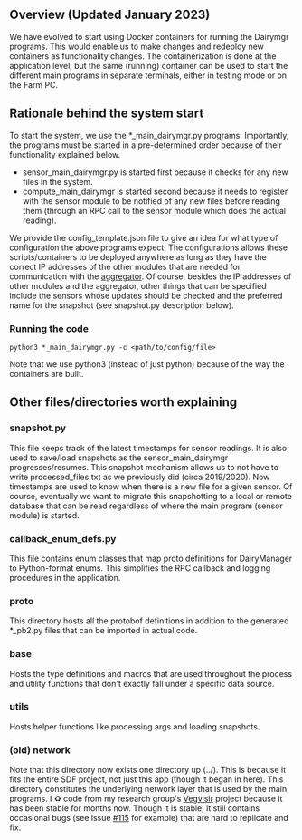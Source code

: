## Overview  (Updated January 2023)
We have evolved to start using Docker containers for running the
Dairymgr programs. This would enable us to make changes and redeploy new
containers as functionality changes. The containerization is done at the
application level, but the same (running) container can be used to start
the different main programs in separate terminals, either in testing mode
or on the Farm PC.

## Rationale behind the system start
To start the system, we use the *_main_dairymgr.py programs. Importantly,
the programs must be started in a pre-determined order because of their
functionality explained below.

- sensor_main_dairymgr.py is started first because it checks for any new
files in the system.
- compute_main_dairymgr is started second because it needs to register with
the sensor module to be notified of any new files before reading them (through
an RPC call to the sensor module which does the actual reading).

We provide the config_template.json file to give an idea for what type of
configuration the above programs expect. The configurations allows these
scripts/containers to be deployed anywhere as long as they have the correct
IP addresses of the other modules that are needed for communication
with the [aggregator](https://github.coecis.cornell.edu/cida/CIDA/tree/develop/FarmDataServer).
Of course, besides the IP addresses of other modules and the aggregator,
other things that can be specified include the sensors whose updates should
be checked and the preferred name for the snapshot (see snapshot.py
description below).


### Running the code 
`python3 *_main_dairymgr.py -c <path/to/config/file>`

Note that we use python3 (instead of just python) because of the way
the containers are built.


## Other files/directories worth explaining

### snapshot.py
This file keeps track of the latest timestamps for sensor readings. It is also
used to save/load snapshots as the sensor_main_dairymgr progresses/resumes.
This snapshot mechanism allows us to not have to write processed_files.txt as we
previously did (circa 2019/2020).
Now timestamps are used to know when there is a new file for a given sensor.
Of course, eventually we want to migrate this snapshotting to a local or
remote database that can be read regardless of where the main program (sensor
module) is started.

### callback_enum_defs.py
This file contains enum classes that map proto definitions for DairyManager 
to Python-format enums. This simplifies the RPC callback and logging
procedures in the application.

### proto
This directory hosts all the protobof definitions in addition to the generated
\*_pb2.py files that can be imported in actual code.

### base
Hosts the type definitions and macros that are used throughout the process and
utility functions that don't exactly fall under a specific data source.

### utils 
Hosts helper functions like processing args and loading snapshots.

### (old) network
Note that this directory now exists one directory up (../). This is because
it fits the entire SDF project, not just this app (though it began in here).
This directory constitutes the underlying network layer that is used by
the main programs. I :recycle: code from my research group's
[Vegvisir](https://vegvisir.cs.cornell.edu/) project because it has been stable
for months now. Though it is stable, it still contains occasional bugs (see
issue [#115](https://github.coecis.cornell.edu/cida/CIDA/issues/115)
for example) that are hard to replicate and fix.
